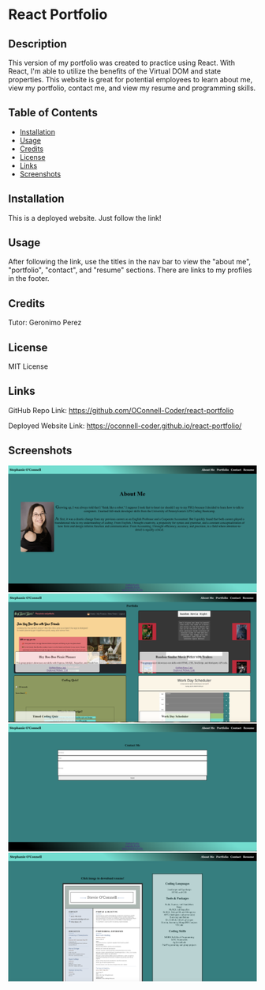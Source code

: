 # React Portfolio

## Description

This version of my portfolio was created to practice using React. With React, I'm able to utilize the benefits of the Virtual DOM and state properties. This website is great for potential employees to learn about me, view my portfolio, contact me, and view my resume and programming skills.

## Table of Contents

- [Installation](#installation)
- [Usage](#usage)
- [Credits](#credits)
- [License](#license)
- [Links](#links)
- [Screenshots](#screenshots)

## Installation

This is a deployed website. Just follow the link!

## Usage

After following the link, use the titles in the nav bar to view the "about me", "portfolio", "contact", and "resume" sections. There are links to my profiles in the footer.

## Credits

Tutor: Geronimo Perez

## License

MIT License

## Links

GitHub Repo Link: https://github.com/OConnell-Coder/react-portfolio

Deployed Website Link: https://oconnell-coder.github.io/react-portfolio/

## Screenshots

![About Me Page](assets/about-me-pg.png)
![Portfolio Page](assets/portfolio-pg.png)
![Contact Page](assets/contact-pg.png)
![Resume Page](assets/resume-pg.png)

